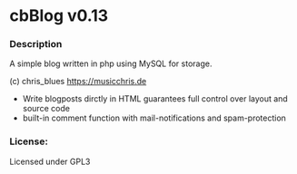 # cbBlog v0.13

### Description

A simple blog written in php using MySQL for storage.

(c) chris_blues https://musicchris.de

* Write blogposts dirctly in HTML guarantees full control over layout and source code
* built-in comment function with mail-notifications and spam-protection

### License:

Licensed under GPL3
